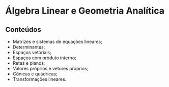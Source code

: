 # Álgebra Linear e Geometria Analítica
## Conteúdos
* Matrizes e sistemas de equações lineares;
* Determinantes;
* Espaços vetoriais;
* Espaços com produto interno;
* Retas e planos;
* Valores próprios e vetores próprios;
* Cónicas e quádricas;
* Transformações lineares.
